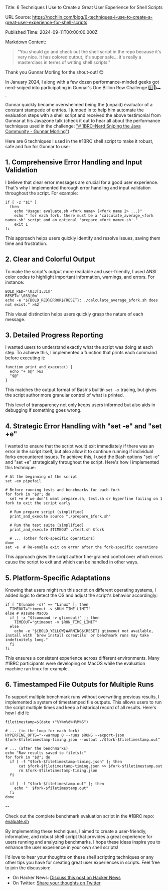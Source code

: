 Title: 6 Techniques I Use to Create a Great User Experience for Shell Scripts

URL Source: https://nochlin.com/blog/6-techniques-i-use-to-create-a-great-user-experience-for-shell-scripts

Published Time: 2024-09-11T00:00:00.000Z

Markdown Content:
> "You should go and check out the shell script in the repo because it's very nice. It has colored output, it's super safe... it's really a masterclass in terms of writing shell scripts."

Thank you Gunnar Morling for the shout-out! 😊

In January 2024, I along with a few dozen performance-minded geeks got nerd-sniped into participating in Gunnar's One Billion Row Challenge 1️⃣🐝🏎️ .

Gunnar quickly became overwhelmed being the (unpaid) evaluator of a constant stampede of entries. I jumped in to help him automate the evaluation steps with a shell script and received the above testimonial from Gunnar at his Javazone talk (check it out to hear all about the performance techniques used in the challenge: ["# 1BRC–Nerd Sniping the Java Community - Gunnar Morling"](https://vimeo.com/1006554858)).

Here are 6 techniques I used in the #1BRC shell script to make it robust, safe and fun for Gunnar to use:

[](https://nochlin.com/blog/6-techniques-i-use-to-create-a-great-user-experience-for-shell-scripts#1.-comprehensive-error-handling-and-input-validation)1\. Comprehensive Error Handling and Input Validation
-------------------------------------------------------------------------------------------------------------------------------------------------------------------------------------------------------------

I believe that clear error messages are crucial for a good user experience. That's why I implemented thorough error handling and input validation throughout the script. For example:

```
if [ -z "$1" ] 
  then 
    echo "Usage: evaluate.sh <fork name> (<fork name 2> ...)" 
    echo " for each fork, there must be a 'calculate_average_<fork name>.sh' script and an optional 'prepare_<fork name>.sh'." 
    exit 1 
fi
```

This approach helps users quickly identify and resolve issues, saving them time and frustration.

[](https://nochlin.com/blog/6-techniques-i-use-to-create-a-great-user-experience-for-shell-scripts#2.-clear-and-colorful-output)2\. Clear and Colorful Output
-------------------------------------------------------------------------------------------------------------------------------------------------------------

To make the script's output more readable and user-friendly, I used ANSI color codes to highlight important information, warnings, and errors. For instance:

```
BOLD_RED='\033[1;31m'
RESET='\033[0m'
echo -e "${BOLD_RED}ERROR${RESET}: ./calculate_average_$fork.sh does not exist." >&2
```

This visual distinction helps users quickly grasp the nature of each message.

[](https://nochlin.com/blog/6-techniques-i-use-to-create-a-great-user-experience-for-shell-scripts#3.-detailed-progress-reporting)3\. Detailed Progress Reporting
-----------------------------------------------------------------------------------------------------------------------------------------------------------------

I wanted users to understand exactly what the script was doing at each step. To achieve this, I implemented a function that prints each command before executing it:

```
function print_and_execute() {
  echo "+ $@" >&2 
  "$@" 
}
```

This matches the output format of Bash's builtin `set -x` tracing, but gives the script author more granular control of what is printed.

This level of transparency not only keeps users informed but also aids in debugging if something goes wrong.

[](https://nochlin.com/blog/6-techniques-i-use-to-create-a-great-user-experience-for-shell-scripts#4.-strategic-error-handling-with-%22set-e%22-and-%22set-+e%22)4\. Strategic Error Handling with "set -e" and "set +e"
------------------------------------------------------------------------------------------------------------------------------------------------------------------------------------------------------------------------

I wanted to ensure that the script would exit immediately if there was an error in the script itself, but also allow it to continue running if individual forks encountered issues. To achieve this, I used the Bash options "set -e" and "set +e" strategically throughout the script. Here's how I implemented this technique:

```
# At the beginning of the script
set -eo pipefail

# Before running tests and benchmarks for each fork
for fork in "$@"; do
  set +e # we don't want prepare.sh, test.sh or hyperfine failing on 1 fork to exit the script early

  # Run prepare script (simplified)
  print_and_execute source "./prepare_$fork.sh"

  # Run the test suite (simplified)
  print_and_execute $TIMEOUT ./test.sh $fork

  # ... (other fork-specific operations)
done
set -e  # Re-enable exit on error after the fork-specific operations
```

This approach gives the script author fine-grained control over which errors cause the script to exit and which can be handled in other ways.

[](https://nochlin.com/blog/6-techniques-i-use-to-create-a-great-user-experience-for-shell-scripts#5.-platform-specific-adaptations)5\. Platform-Specific Adaptations
---------------------------------------------------------------------------------------------------------------------------------------------------------------------

Knowing that users might run this script on different operating systems, I added logic to detect the OS and adjust the script's behavior accordingly:

```
if [ "$(uname -s)" == "Linux" ]; then 
  TIMEOUT="timeout -v $RUN_TIME_LIMIT" 
else # Assume MacOS 
  if [ -x "$(command -v gtimeout)" ]; then 
    TIMEOUT="gtimeout -v $RUN_TIME_LIMIT"
  else 
    echo -e "${BOLD_YELLOW}WARNING${RESET} gtimeout not available, install with `brew install coreutils` or benchmark runs may take indefinitely long." 
  fi
fi
```

This ensures a consistent experience across different environments. Many #1BRC participants were developing on MacOS while the evaluation machine ran linux for example.

[](https://nochlin.com/blog/6-techniques-i-use-to-create-a-great-user-experience-for-shell-scripts#6.-timestamped-file-outputs-for-multiple-runs)6\. Timestamped File Outputs for Multiple Runs
-----------------------------------------------------------------------------------------------------------------------------------------------------------------------------------------------

To support multiple benchmark runs without overwriting previous results, I implemented a system of timestamped file outputs. This allows users to run the script multiple times and keep a historical record of all results. Here's how I did it:

```
filetimestamp=$(date +"%Y%m%d%H%M%S")

# ... (in the loop for each fork)
HYPERFINE_OPTS="--warmup 0 --runs $RUNS --export-json $fork-$filetimestamp-timing.json --output ./$fork-$filetimestamp.out"

# ... (after the benchmarks)
echo "Raw results saved to file(s):"
for fork in "$@"; do
  if [ -f "$fork-$filetimestamp-timing.json" ]; then
      cat $fork-$filetimestamp-timing.json >> $fork-$filetimestamp.out
      rm $fork-$filetimestamp-timing.json
  fi

  if [ -f "$fork-$filetimestamp.out" ]; then
    echo "  $fork-$filetimestamp.out"
  fi
done
```

\--

Check out the complete benchmark evaluation script in the #1BRC repo: [evaluate.sh](https://github.com/gunnarmorling/1brc/blob/main/evaluate.sh)

By implementing these techniques, I aimed to create a user-friendly, informative, and robust shell script that provides a great experience for users running and analyzing benchmarks. I hope these ideas inspire you to enhance the user experience in your own shell scripts!

I'd love to hear your thoughts on these shell scripting techniques or any other tips you have for creating great user experiences in scripts. Feel free to join the discussion:

*   On Hacker News: [Discuss this post on Hacker News](https://news.ycombinator.com/item?id=41512899)
*   On Twitter: [Share your thoughts on Twitter](https://x.com/jasonnochlin/status/1833903787251318798)
